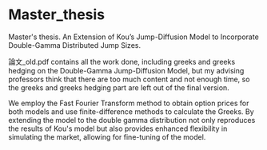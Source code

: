 # Master_thesis
 Master's thesis. An Extension of Kou’s Jump-Diffusion Model to Incorporate Double-Gamma Distributed Jump Sizes.

論文_old.pdf contains all the work done, including greeks and greeks hedging on the Double-Gamma Jump-Diffusion Model, but my advising professors think that there are too much content and not enough time, so the greeks and greeks hedging part are left out of the final version.

We employ the Fast Fourier Transform method to obtain option prices for both models and use finite-difference methods to calculate the Greeks. By extending the model to the double gamma distribution not only reproduces the results of Kou's model but also provides enhanced flexibility in simulating the market, allowing for fine-tuning of the model.

